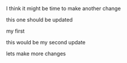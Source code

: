 I think it might be time to make another change


this one should be updated

my first

this would be my second update


lets make more changes
